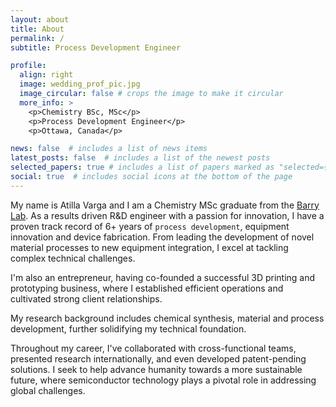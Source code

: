 ```yaml
---
layout: about
title: About
permalink: /
subtitle: Process Development Engineer

profile:
  align: right
  image: wedding_prof_pic.jpg
  image_circular: false # crops the image to make it circular
  more_info: >
    <p>Chemistry BSc, MSc</p>
    <p>Process Development Engineer</p>
    <p>Ottawa, Canada</p>

news: false  # includes a list of news items
latest_posts: false  # includes a list of the newest posts
selected_papers: true # includes a list of papers marked as "selected={true}"
social: true  # includes social icons at the bottom of the page
---
```


My name is Atilla Varga and I am a Chemistry MSc graduate from the [Barry Lab](https://carleton.ca/barrylab/). As a results driven R&D engineer with a passion for innovation, I have a proven track record of 6+ years of `process development`, equipment innovation and device fabrication. From leading the development of novel material processes to new equipment integration, I excel at tackling complex technical challenges. 

I'm also an entrepreneur, having co-founded a successful 3D printing and prototyping business, where I established efficient operations and cultivated strong client relationships. 

My research background includes chemical synthesis, material and process development, further solidifying my technical foundation. 

Throughout my career, I've collaborated with cross-functional teams, presented research internationally, and even developed patent-pending solutions. I seek to help advance humanity towards a more sustainable future, where semiconductor technology plays a pivotal role in addressing global challenges.